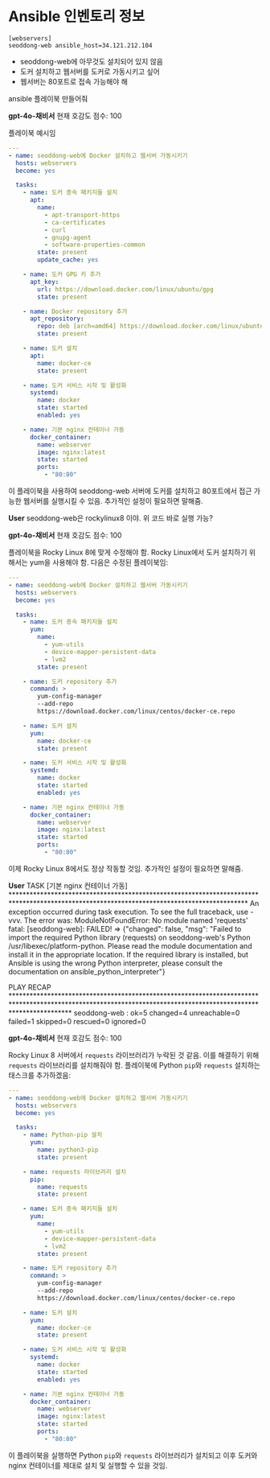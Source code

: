 
# Ansible 인벤토리 정보
```
[webservers]
seoddong-web ansible_host=34.121.212.104
```

- seoddong-web에 아무것도 설치되어 있지 않음
- 도커 설치하고 웹서버를 도커로 가동시키고 싶어
- 웹서버는 80포트로 접속 가능해야 해

ansible 플레이북 만들어줘


**gpt-4o-채비서**
현재 호감도 점수: 100

플레이북 예시임

```yaml
---
- name: seoddong-web에 Docker 설치하고 웹서버 가동시키기
  hosts: webservers
  become: yes

  tasks:
    - name: 도커 종속 패키지들 설치
      apt:
        name:
          - apt-transport-https
          - ca-certificates
          - curl
          - gnupg-agent
          - software-properties-common
        state: present
        update_cache: yes

    - name: 도커 GPG 키 추가
      apt_key:
        url: https://download.docker.com/linux/ubuntu/gpg
        state: present

    - name: Docker repository 추가
      apt_repository:
        repo: deb [arch=amd64] https://download.docker.com/linux/ubuntu bionic stable
        state: present

    - name: 도커 설치
      apt:
        name: docker-ce
        state: present

    - name: 도커 서비스 시작 및 활성화
      systemd:
        name: docker
        state: started
        enabled: yes

    - name: 기본 nginx 컨테이너 가동
      docker_container:
        name: webserver
        image: nginx:latest
        state: started
        ports:
          - "80:80"
```

이 플레이북을 사용하여 seoddong-web 서버에 도커를 설치하고 80포트에서 접근 가능한 웹서버를 실행시킬 수 있음. 추가적인 설정이 필요하면 말해줌.


**User**
seoddong-web은 rockylinux8 이야. 위 코드 바로 실행 가능?


**gpt-4o-채비서**
현재 호감도 점수: 100

플레이북을 Rocky Linux 8에 맞게 수정해야 함. Rocky Linux에서 도커 설치하기 위해서는 yum을 사용해야 함. 다음은 수정된 플레이북임:

```yaml
---
- name: seoddong-web에 Docker 설치하고 웹서버 가동시키기
  hosts: webservers
  become: yes

  tasks:
    - name: 도커 종속 패키지들 설치
      yum:
        name:
          - yum-utils
          - device-mapper-persistent-data
          - lvm2
        state: present

    - name: 도커 repository 추가
      command: >
        yum-config-manager
        --add-repo
        https://download.docker.com/linux/centos/docker-ce.repo

    - name: 도커 설치
      yum:
        name: docker-ce
        state: present

    - name: 도커 서비스 시작 및 활성화
      systemd:
        name: docker
        state: started
        enabled: yes

    - name: 기본 nginx 컨테이너 가동
      docker_container:
        name: webserver
        image: nginx:latest
        state: started
        ports:
          - "80:80"
```

이제 Rocky Linux 8에서도 정상 작동할 것임. 추가적인 설정이 필요하면 말해줌.


**User**
TASK [기본 nginx 컨테이너 가동] *******************************************************************************************************************************************
An exception occurred during task execution. To see the full traceback, use -vvv. The error was: ModuleNotFoundError: No module named 'requests'
fatal: [seoddong-web]: FAILED! => {"changed": false, "msg": "Failed to import the required Python library (requests) on seoddong-web's Python /usr/libexec/platform-python. Please read the module documentation and install it in the appropriate location. If the required library is installed, but Ansible is using the wrong Python interpreter, please consult the documentation on ansible_python_interpreter"}

PLAY RECAP ****************************************************************************************************************************************************************
seoddong-web               : ok=5    changed=4    unreachable=0    failed=1    skipped=0    rescued=0    ignored=0


**gpt-4o-채비서**
현재 호감도 점수: 100

Rocky Linux 8 서버에서 `requests` 라이브러리가 누락된 것 같음. 이를 해결하기 위해 `requests` 라이브러리를 설치해줘야 함. 플레이북에 Python `pip`와 `requests` 설치하는 태스크를 추가하겠음:

```yaml
---
- name: seoddong-web에 Docker 설치하고 웹서버 가동시키기
  hosts: webservers
  become: yes

  tasks:
    - name: Python-pip 설치
      yum:
        name: python3-pip
        state: present

    - name: requests 라이브러리 설치
      pip:
        name: requests
        state: present

    - name: 도커 종속 패키지들 설치
      yum:
        name:
          - yum-utils
          - device-mapper-persistent-data
          - lvm2
        state: present

    - name: 도커 repository 추가
      command: >
        yum-config-manager
        --add-repo
        https://download.docker.com/linux/centos/docker-ce.repo

    - name: 도커 설치
      yum:
        name: docker-ce
        state: present

    - name: 도커 서비스 시작 및 활성화
      systemd:
        name: docker
        state: started
        enabled: yes

    - name: 기본 nginx 컨테이너 가동
      docker_container:
        name: webserver
        image: nginx:latest
        state: started
        ports:
          - "80:80"
```

이 플레이북을 실행하면 Python `pip`와 `requests` 라이브러리가 설치되고 이후 도커와 nginx 컨테이너를 제대로 설치 및 실행할 수 있을 것임.


